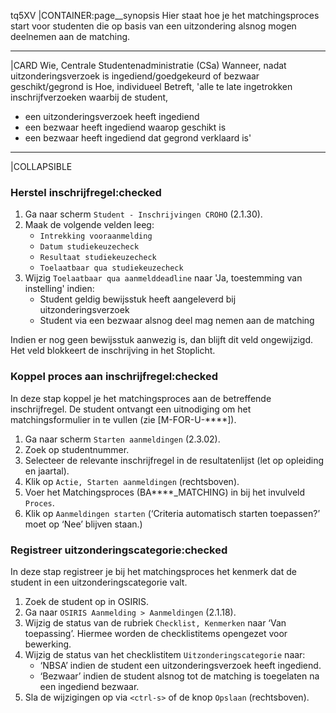 tq5XV
|CONTAINER:page__synopsis
Hier staat hoe je het matchingsproces start voor studenten die op basis van een uitzondering alsnog mogen deelnemen aan de matching.
_____
|CARD
Wie, Centrale Studentenadministratie (CSa)
Wanneer, nadat uitzonderingsverzoek is ingediend/goedgekeurd of bezwaar geschikt/gegrond is
Hoe, individueel
Betreft, 'alle te late ingetrokken inschrijfverzoeken waarbij de student,

* een uitzonderingsverzoek heeft ingediend
* een bezwaar heeft ingediend waarop geschikt is
* een bezwaar heeft ingediend dat gegrond verklaard is'
_____
|COLLAPSIBLE
### Herstel inschrijfregel:checked
1. Ga naar scherm `Student - Inschrijvingen CROHO` (2.1.30).
1. Maak de volgende velden leeg:
    * `Intrekking vooraanmelding`
    * `Datum studiekeuzecheck`
    * `Resultaat studiekeuzecheck`
    * `Toelaatbaar qua studiekeuzecheck`
1. Wijzig `Toelaatbaar qua aanmelddeadline` naar 'Ja, toestemming van instelling' indien:
    * Student geldig bewijsstuk heeft aangeleverd bij uitzonderingsverzoek
    * Student via een bezwaar alsnog deel mag nemen aan de matching

Indien er nog geen bewijsstuk aanwezig is, dan blijft dit veld ongewijzigd. Het veld blokkeert de inschrijving in het Stoplicht.

### Koppel proces aan inschrijfregel:checked
In deze stap koppel je het matchingsproces aan de betreffende inschrijfregel. De student ontvangt een uitnodiging om het matchingsformulier in te vullen (zie [M-FOR-U-****]).

1. Ga naar scherm `Starten aanmeldingen` (2.3.02).
1. Zoek op studentnummer.
1. Selecteer de relevante inschrijfregel in de resultatenlijst (let op opleiding en jaartal).
1. Klik op `Actie, Starten aanmeldingen` (rechtsboven).
1. Voer het Matchingsproces (BA****_MATCHING) in bij het invulveld `Proces`.
1. Klik op `Aanmeldingen starten` (‘Criteria automatisch starten toepassen?’ moet op ‘Nee’ blijven staan.)

### Registreer uitzonderingscategorie:checked
In deze stap registreer je bij het matchingsproces het kenmerk dat de student in een uitzonderingscategorie valt.

1. Zoek de student op in OSIRIS.
1. Ga naar `OSIRIS Aanmelding > Aanmeldingen` (2.1.18).
1. Wijzig de status van de rubriek `Checklist, Kenmerken` naar ‘Van toepassing’. Hiermee worden de checklistitems opengezet voor bewerking.
1. Wijzig de status van het checklistitem `Uitzonderingscategorie` naar:
    * ‘NBSA’ indien de student een uitzonderingsverzoek heeft ingediend.
    * ‘Bezwaar’ indien de student alsnog tot de matching is toegelaten na een ingediend bezwaar.
1. Sla de wijzigingen op via `<ctrl-s>` of de knop `Opslaan` (rechtsboven).
